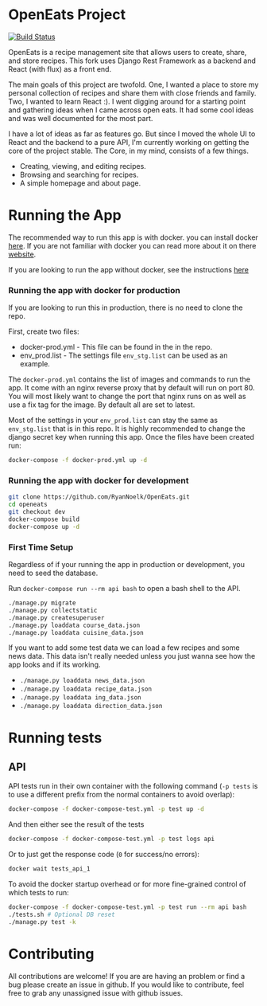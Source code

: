 # OpenEats Project

[![Build Status](https://travis-ci.org/RyanNoelk/OpenEats.svg?branch=master)](https://travis-ci.org/RyanNoelk/OpenEats)

OpenEats is a recipe management site that allows users to create, share, and store recipes. This fork uses Django Rest Framework as a backend and React (with flux) as a front end. 

The main goals of this project are twofold. One, I wanted a place to store my personal collection of recipes and share them with close friends and family. Two, I wanted to learn React :). I went digging around for a starting point and gathering ideas when I came across open eats. It had some cool ideas and was well documented for the most part. 

I have a lot of ideas as far as features go. But since I moved the whole UI to React and the backend to a pure API, I'm currently working on getting the core of the project stable.  The Core, in my mind, consists of a few things.

- Creating, viewing, and editing recipes.
- Browsing and searching for recipes.
- A simple homepage and about page.
 
# Running the App

The recommended way to run this app is with docker. you can install docker [here](https://www.docker.com/products/overview). If you are not familiar with docker you can read more about it on there [website](https://www.docker.com/what-docker).

If you are looking to run the app without docker, see the instructions [here](docs/Running_without_Docker.md)

### Running the app with docker for production

If you are looking to run this in production, there is no need to clone the repo. 

First, create two files:
- docker-prod.yml - This file can be found in the in the repo.
- env_prod.list - The settings file `env_stg.list` can be used as an example.

The `docker-prod.yml` contains the list of images and commands to run the app. It come with an nginx reverse proxy that by default will run on port 80. You will most likely want to change the port that nginx runs on as well as use a fix tag for the image. By default all are set to latest.

Most of the settings in your `env_prod.list` can stay the same as `env_stg.list` that is in this repo. It is highly recommended to change the django secret key when running this app. Once the files have been created run:

```bash
docker-compose -f docker-prod.yml up -d
```

### Running the app with docker for development
```bash
git clone https://github.com/RyanNoelk/OpenEats.git
cd openeats
git checkout dev
docker-compose build
docker-compose up -d
```

### First Time Setup

Regardless of if your running the app in production or development, you need to seed the database.

Run `docker-compose run --rm api bash` to open a bash shell to the API. 
```bash
./manage.py migrate
./manage.py collectstatic
./manage.py createsuperuser
./manage.py loaddata course_data.json
./manage.py loaddata cuisine_data.json
```

If you want to add some test data we can load a few recipes and some news data. This data isn't really needed unless you just wanna see how the app looks and if its working.
* `./manage.py loaddata news_data.json`
* `./manage.py loaddata recipe_data.json`
* `./manage.py loaddata ing_data.json`
* `./manage.py loaddata direction_data.json`

# Running tests

## API

API tests run in their own container with the following command (`-p tests` is to use a different prefix
from the normal containers to avoid overlap):

```bash
docker-compose -f docker-compose-test.yml -p test up -d
```

And then either see the result of the tests

```bash
docker-compose -f docker-compose-test.yml -p test logs api
````

Or to just get the response code (`0` for success/no errors):

```bash
docker wait tests_api_1
```

To avoid the docker startup overhead or for more fine-grained control of which tests to run:

```bash
docker-compose -f docker-compose-test.yml -p test run --rm api bash
./tests.sh # Optional DB reset
./manage.py test -k
```

# Contributing

All contributions are welcome! If you are are having an problem or find a bug please create an issue in github. If you would like to contribute, feel free to grab any unassigned issue with github issues.
